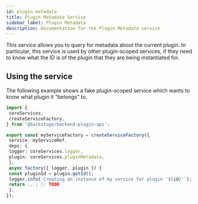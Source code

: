 ```yaml
---
id: plugin-metadata
title: Plugin Metadata Service
sidebar_label: Plugin Metadata
description: Documentation for the Plugin Metadata service
---
```


This service allows you to query for metadata about the current plugin. In particular, this service is used by other plugin-scoped services, if they need to know what the ID is of the plugin that they are being instantiated for.

## Using the service

The following example shows a fake plugin-scoped service which wants to know what plugin it "belongs" to.

```ts
import {
 coreServices,
 createServiceFactory,
} from '@backstage/backend-plugin-api';

export const myServiceFactory = createServiceFactory({
 service: myServiceRef,
 deps: {
 logger: coreServices.logger,
 plugin: coreServices.pluginMetadata,
 },
 async factory({ logger, plugin }) {
 const pluginId = plugin.getId();
 logger.info(`Creating an instance of my service for plugin '${id}'`);
 return ...; // TODO
 },
});
```
